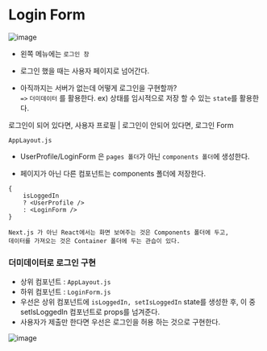 # Login Form

![image](https://user-images.githubusercontent.com/63600953/137614326-b1227d85-7dc0-40d7-ab0f-a6fa39544ac4.png)

* 왼쪽 메뉴에는 `로그인 창`
* 로그인 했을 때는 사용자 페이지로 넘어간다. 

* 아직까지는 서버가 없는데 어떻게 로그인을 구현할까? </br> 
  `=>` `더미데이터` 를 활용한다. 
  ex) 상태를 임시적으로 저장 할 수 있는 `state`를 활용한다. 


로그인이 되어 있다면, 사용자 프로필 | 로그인이 안되어 있다면, 로그인 Form

`AppLayout.js`
* UserProfile/LoginForm 은 `pages 폴더`가 아닌 `components 폴더`에 생성한다.


* 페이지가 아닌 다른 컴포넌트는 components 폴더에 저장한다.   

```
{
    isLoggedIn 
    ? <UserProfile />
    : <LoginForm />
}
```


```
Next.js 가 아닌 React에서는 화면 보여주는 것은 Components 폴더에 두고, 
데이터를 가져오는 것은 Container 폴더에 두는 관습이 있다. 
```

### 더미데이터로 로그인 구현

* 상위 컴포넌트 : `AppLayout.js`
* 하위 컴포넌트 : `LoginForm.js`
* 우선은 상위 컴포넌트에 `isLoggedIn, setIsLoggedIn` state를 생성한 후, 이 중 setIsLoggedIn 컴포넌트로 props를 넘겨준다.
* 사용자가 제출만 한다면 우선은 로그인을 허용 하는 것으로 구현한다. 

![image](https://user-images.githubusercontent.com/63600953/137665908-5303d4c4-639e-41c1-8d4e-ef7873fa6b1e.png)




